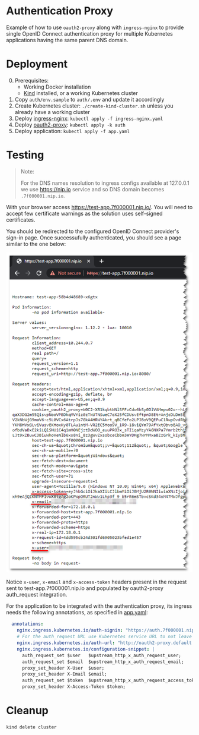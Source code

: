 # Authentication Proxy

Example of how to use `oauth2-proxy` along with `ingress-nginx` to provide
single OpenID Connect authentication proxy for multiple Kubernetes applications
having the same parent DNS domain.

# Deployment

0. Prerequisites:
   * Working Docker installation
   * [Kind](https://kind.sigs.k8s.io/) installed, or a working Kubernetes cluster
1. Copy `auth/env.sample` to `auth/.env` and update it accordingly
2. Create Kubernetes cluster: `./create-kind-cluster.sh` unless you already have a working cluster
2. Deploy [ingress-nginx](https://github.com/kubernetes/ingress-nginx): `kubectl apply -f ingress-nginx.yaml`
3. Deploy [oauth2-proxy](https://oauth2-proxy.github.io/oauth2-proxy/): `kubectl apply -k auth`
4. Deploy application: `kubectl apply -f app.yaml`

# Testing

> Note:
>
> For the DNS names resolution to ingress configs available at 127.0.0.1 we use
> https://nip.io service and so DNS domain becomes `.7f000001.nip.io`.

With your browser access https://test-app.7f000001.nip.io/. You will need to accept
few certificate warnings as the solution uses self-signed certificates.

You should be redirected to the configured OpenID Connect provider's sign-in page.
Once successufully authenticated, you should see a page similar to the one below:

![Page with headers](auth-proxy-request.png)

Notice `x-user`, `x-email` and `x-access-token` headers present in the request
sent to test-app.7f000001.nip.io and populated by oauth2-proxy auth_request
integration.

For the application to be integrated with the authentication proxy, its ingress
needs the following annotations, as specified in [app.yaml](app.yaml):

```yaml
  annotations:
    nginx.ingress.kubernetes.io/auth-signin: "https://auth.7f000001.nip.io/oauth2/start?rd=$scheme%3A%2F%2F$host$escaped_request_uri"
    # For the auth_request URL use Kubernetes service URL to not leave the cluster and speed things up
    nginx.ingress.kubernetes.io/auth-url: "http://oauth2-proxy.default.svc.cluster.local:4180/oauth2/auth"
    nginx.ingress.kubernetes.io/configuration-snippet: |
      auth_request_set $user   $upstream_http_x_auth_request_user;
      auth_request_set $email  $upstream_http_x_auth_request_email;
      proxy_set_header X-User  $user;
      proxy_set_header X-Email $email;
      auth_request_set $token  $upstream_http_x_auth_request_access_token;
      proxy_set_header X-Access-Token $token;
```

# Cleanup

```bash
kind delete cluster
```
